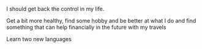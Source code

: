 I should get back the control in my life.

Get a bit more healthy, find some hobby and be better at what I do and
find something that can help financially in the future with my travels

Learn two new languages
